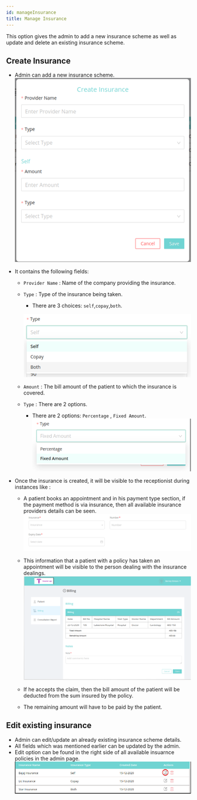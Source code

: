 ```yaml
---
id: manageInsurance
title: Manage Insurance
---
```


This option gives the admin to add a new insurance scheme as well as update and delete an existing insurance scheme.

## Create Insurance

- Admin can add a new insurance scheme.
  ![Create Insurance ](assets/manage-insurance/createInsurance.png)
- It contains the following fields:

  - `Provider Name` : Name of the company providing the insurance.
  - `Type` : Type of the insurance being taken.

    - There are 3 choices: `self`,`copay`,`both`.

    ![First Type ](assets/manage-insurance/firsttype.png)

  - `Amount` : The bill amount of the patient to which the insurance is covered.
  - `Type` : There are 2 options.
    - There are 2 options: `Percentage` , `Fixed Amount`.
      ![Percentage/Fixed](assets/manage-insurance/percetage-fixed.png)

- Once the insurance is created, it will be visible to the receptionist during instances like :

  - A patient books an appointment and in his payment type section, if the payment method is via insurance, then all available insurance providers details can be seen.
    ![Insurance option during appointment](assets/manage-insurance/appointment.png)

  - This information that a patient with a policy has taken an appointment will be visible to the person dealing with the insurance dealings.
    ![Insurance claim approval](assets/manage-insurance/Insurance-claim.png)
  - If he accepts the claim, then the bill amount of the patient will be deducted from the sum insured by the policy.
  - The remaining amount will have to be paid by the patient.

## Edit existing insurance

- Admin can edit/update an already existing insurance scheme details.
- All fields which was mentioned earlier can be updated by the admin.
- Edit option can be found in the right side of all available insuarnce policies in the admin page.
  ![Edit insurance](assets/manage-insurance/edit.png)
